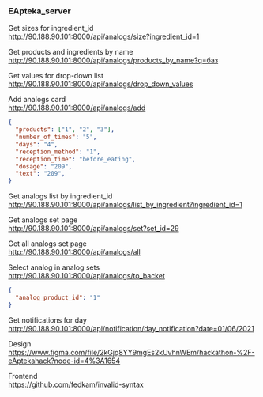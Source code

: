 ### EApteka_server

Get sizes for ingredient_id  
http://90.188.90.101:8000/api/analogs/size?ingredient_id=1

Get products and ingredients by name  
http://90.188.90.101:8000/api/analogs/products_by_name?q=баз

Get values for drop-down list  
http://90.188.90.101:8000/api/analogs/drop_down_values  

Add analogs card  
http://90.188.90.101:8000/api/analogs/add  
```json
{
  "products": ["1", "2", "3"],
  "number_of_times": "5",
  "days": "4",
  "reception_method": "1",
  "reception_time": "before_eating",
  "dosage": "209",
  "text": "209", 
}
```

Get analogs list by ingredient_id  
http://90.188.90.101:8000/api/analogs/list_by_ingredient?ingredient_id=1  

Get analogs set page  
http://90.188.90.101:8000/api/analogs/set?set_id=29  

Get all analogs set page  
http://90.188.90.101:8000/api/analogs/all  

Select analog in analog sets  
http://90.188.90.101:8000/api/analogs/to_backet  
```json
{
  "analog_product_id": "1"
}
```

Get notifications for day  
http://90.188.90.101:8000/api/notification/day_notification?date=01/06/2021  

Design  
https://www.figma.com/file/2kGjq8YY9mgEs2kUvhnWEm/hackathon-%2F-eAptekahack?node-id=4%3A1654  

Frontend  
https://github.com/fedkam/invalid-syntax